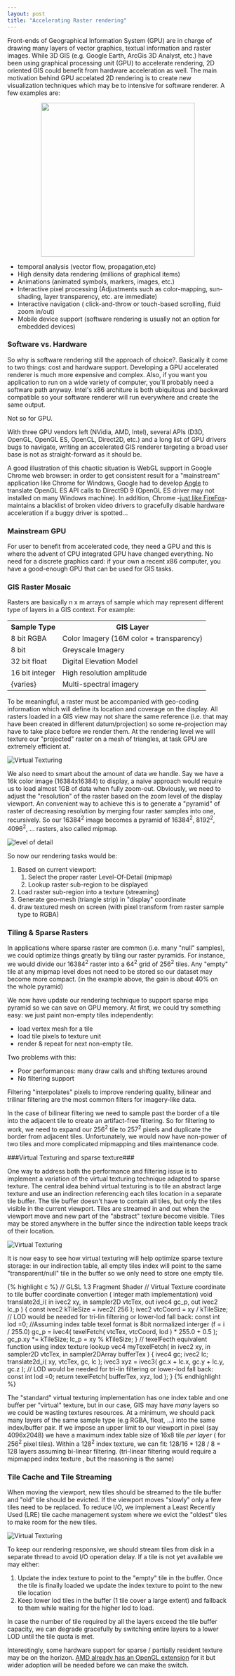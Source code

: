```yaml
---
layout: post
title: "Accelerating Raster rendering"
---
```


Front-ends of Geographical Information System (GPU) are in charge of drawing many layers of vector graphics, textual information and raster images. While 3D GIS (e.g. Google Earth, ArcGis 3D Analyst, etc.) have been using graphical processing unit (GPU) to accelerate rendering, 2D oriented GIS could benefit from hardware acceleration as well.
The main motivation behind GPU accelated 2D rendering is to create new visualization techniques which may be to intensive for software renderer. A few examples are:

<div align="center">
<img src="/assets/images/pyramid.jpg" width="350"/>
</div>

- temporal analysis (vector flow, propagation,etc)
- High density data rendering (millions of graphical items)
- Animations (animated symbols, markers, images, etc.)
- Interactive pixel processing (Adjustments such as color-mapping, sun-shading, layer transparency, etc. are immediate)
- Interactive navigation ( click-and-throw or touch-based scrolling, fluid zoom in/out) 
- Mobile device support (software rendering is usually not an option for embedded devices)    


### Software vs. Hardware  ###

So why is software rendering still the approach of choice?. Basically it come to two things: cost and hardware support. Developing a GPU accelerated renderer is much more expensive and complex. Also, if you want you application to run on a wide variety of computer, you'll probably need a software path anyway. Intel's x86 architure is both ubiquitous and backward compatible so your software renderer will run everywhere and create the same output. 

Not so for GPU. 

With three GPU vendors left (NVidia, AMD, Intel), several APIs (D3D, OpenGL, OpenGL ES, OpenCL, Direct2D, etc.) and a long list of GPU drivers bugs to navigate, writing an accelerated GIS renderer targeting a broad user base is not as straight-forward as it should be.

A good illustration of this chaotic situation is WebGL support in Google Chrome web browser: in order to get consistent result for a "mainstream" application like Chrome for Windows, Google had to develop [Angle](https://code.google.com/p/angleproject/) to translate OpenGL ES API calls to Direct9D 9 (OpenGL ES driver may not installed on many Windows machine). In addition, Chrome -[just like FireFox]("https://wiki.mozilla.org/Blocklisting/Blocked_Graphics_Drivers")- maintains a blacklist of broken video drivers to gracefully disable hardware acceleration if a buggy driver is spotted...

### Mainstream GPU ###

For user to benefit from accelerated code, they need a GPU and this is where the advent of CPU integrated GPU have changed everything. No need for a discrete graphics card: if your own a recent x86 computer, you have a good-enough GPU that can be used for GIS tasks.  

### GIS Raster Mosaic ###

Rasters are basically n x m arrays of sample which may represent different type of layers in a GIS context. For example:

<table>
<tr><th>Sample Type</th><th>GIS Layer</th></tr>
<tr><td>8 bit RGBA</td><td>Color Imagery (16M color + transparency)</td></tr>
<tr><td>8 bit</td><td>Greyscale Imagery</td></tr>
<tr><td>32 bit float</td><td>Digital Elevation Model</td></tr>
<tr><td>16 bit integer</td><td>High resolution amplitude</td></tr>
<tr><td>{varies} </td><td>Multi-spectral imagery </td></tr>
</table>

To be meaningful, a raster must be accompanied with geo-coding information which will define its location and coverage on the display. All rasters loaded in a GIS view may not share the same reference (i.e. that may have been created in different datum/projection) so some re-projection may have to take place before we render them. At the rendering level we will texture our "projected" raster on a mesh of triangles, at task GPU are extremely efficient at. 

![Virtual Texturing]( /assets/images/mesh.png )

We also need to smart about the amount of data we handle. Say we have a 16k color image (16384x16384) to display, a naive approach would require us to load almost 1GB of data when fully zoom-out. Obviously, we need to adjust the "resolution" of the raster based on the zoom level of the display viewport. An convenient way to achieve this is to generate a "pyramid" of raster of decreasing resolution by merging four raster samples into one, recursively. So our 16384<sup>2</sup> image becomes a pyramid of 16384<sup>2</sup>, 8192<sup>2</sup>, 4096<sup>2</sup>, ... rasters, also called mipmap.

![level of detail]( /assets/images/lod-all.png )

So now our rendering tasks would be:

1. Based on current viewport:
	1. Select the proper raster Level-Of-Detail (mipmap)
	2. Lookup raster sub-region to be displayed
2. Load raster sub-region into a texture (streaming)
2. Generate geo-mesh (triangle strip) in "display" coordinate 
4. draw textured mesh on screen (with pixel transform from raster sample type to RGBA)


### Tiling & Sparse Rasters ###

In applications where sparse raster are common (i.e. many "null" samples), we could optimize things greatly by tiling our raster pyramids. For instance, we would divide our 16384<sup>2</sup> raster into a 64<sup>2</sup> grid of 256<sup>2</sup> tiles.
Any "empty" tile at any mipmap level does not need to be stored so our dataset may become more compact. (in the example above, the gain is about 40% on the whole pyramid)

We now have update our rendering technique to support sparse mips pyramid so we can save on GPU memory. At first, we could try something easy: we just paint   non-empty tiles independently:

-  load vertex mesh for a tile
-  load tile pixels to texture unit
-  render & repeat for next non-empty tile. 


Two problems with this: 

- Poor performances: many draw calls and shifting textures around
- No filtering support

Filtering "interpolates" pixels to improve rendering quality, bilinear and trilinar filtering are the most common filters for imagery-like data.  

In the case of bilinear filtering we need to sample past the border of a tile into the adjacent tile to create an artifact-free filtering. So for filtering to work, we need to expand our 256<sup>2</sup> tile to 257<sup>2</sup> pixels and duplicate the border from adjacent tiles. 
Unfortunately, we would now have non-power of two tiles and more complicated mipmapping and tiles maintenance code. 
 
###Virtual Texturing and sparse texture###

One way to address both the performance and filtering issue is to implement a variation of the virtual texturing technique adapted to sparse texture. The central idea behind virtual texturing is to tile an abstract large texture  and use an indirection referencing each tiles location in a separate tile buffer. The tile buffer doesn't have to contain all tiles, but only the tiles visible in the current viewport. Tiles are streamed in and out when the viewport move and new part of the "abstract" texture become visible. 
Tiles may be stored anywhere in the buffer since the indirection table keeps track of their location. 

![Virtual Texturing]( /assets/images/vt-texturing.png )

It is now easy to see how virtual texturing will help optimize sparse texture storage: in our indirection table, all empty tiles index will point to the same "transparent/null" tile in the buffer so we only need to store one empty tile.

{% highlight c %}
// GLSL 1.3	Fragment Shader 
// Virtual Texture coordinate to tile buffer coordinate convertion ( integer math implementation)
void translate2d_i( in ivec2 xy, in sampler2D  vtcTex, out ivec4 gc_p, out ivec2 lc_p ) {
	const ivec2 kTileSize	= ivec2( 256 );
	ivec2 vtcCoord	= xy / kTileSize; 
	// LOD would be needed for tri-lin filtering or lower-lod fall back:
	const int lod   =0;
	//Assuming index table texel format is 8bit normalized interger (f = i / 255.0) 
	gc_p			= ivec4( texelFetch( vtcTex, vtcCoord, lod ) * 255.0 + 0.5 ); 
	gc_p.xy			*= kTileSize;
	lc_p			= xy % kTileSize;
} 
// texelFecth equivalent function using index texture lookup
vec4 myTexelFetch( in ivec2 xy, in sampler2D  vtcTex, in sampler2DArray bufferTex ) {
	ivec4 gc;
	ivec2 lc;
	translate2d_i( xy, vtcTex, gc, lc );
	ivec3 xyz = ivec3( gc.x + lc.x, gc.y + lc.y, gc.z );
	// LOD would be needed for tri-lin filtering or lower-lod fall back:
	const int lod   =0;
	return texelFetch( bufferTex, xyz, lod );
} 
{% endhighlight %}

     
The "standard" virtual texturing implementation has one index table and one buffer per "virtual" texture, but in our case, GIS may have *many* layers so we could be wasting textures resources. At a minimum, we should pack many layers of the same sample type (e.g RGBA, float, ...) into the same index/buffer pair. If we impose an upper limit to our viewport in pixel (say 4096x2048) we have a maximum index table size of 16x8 tile *per layer* ( for 256<sup>2</sup> pixel tiles). Within a 128<sup>2</sup> index texture, we can fit: 128/16 * 128 / 8 = 128 layers assuming bi-linear filtering. (tri-linear filtering would require a   mipmapped index texture , but the reasoning is the same)


### Tile Cache and Tile Streaming ###

When moving the viewport, new tiles should be streamed to the tile buffer and "old" tile should be evicted. If the viewport moves "slowly" only a few tiles need to be replaced. To reduce I/O, we implement a Least Recently Used (LRE) tile cache management system where we evict the "oldest" tiles to make room for the new tiles.   

![Virtual Texturing]( /assets/images/viewport-moved.png )

To keep our rendering responsive, we should stream tiles from disk in a separate thread to avoid I/O operation delay. If a tile is not yet available we may either:

1. Update the index texture to point to the "empty" tile in the buffer. Once the tile is finally loaded we update the index texture to point to the new tile location
2. Keep lower lod tiles in the buffer (1 tile cover a large extent) and fallback to them while waiting for the higher lod to load.

In case the number of tile required by all the layers exceed the tile buffer capacity, we can degrade gracefully by switching entire layers to a lower LOD until the tile quota is met.


 Interestingly, some hardware support for sparse / partially resident texture may be on the horizon. [AMD already has an OpenGL extension](https://www.opengl.org/registry/specs/AMD/sparse_texture.txt) for it but wider adoption will be needed before we can make the switch.
   
 




  
   








  







